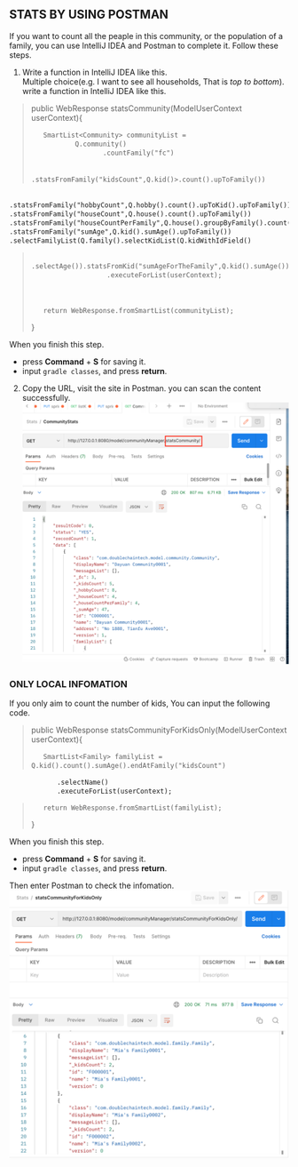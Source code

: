 
## STATS BY USING POSTMAN ##

If you want to count all the peaple in this community, or the population of a family, you can use IntelliJ IDEA and Postman to complete it. Follow these steps. 

1. Write a function in IntelliJ IDEA like this.  
     Multiple choice(e.g. I want to see all households, That is *top to bottom*). write a function in IntelliJ IDEA like this.  


>    public WebResponse statsCommunity(ModelUserContext userContext){
>
>
>        SmartList<Community> communityList =
>                Q.community()
>                       .countFamily("fc")
>
>                        .statsFromFamily("kidsCount",Q.kid()>.count().upToFamily())
                        .statsFromFamily("hobbyCount",Q.hobby().count().upToKid().upToFamily())                      .statsFromFamily("houseCount",Q.house().count().upToFamily())   .statsFromFamily("houseCountPerFamily",Q.house().groupByFamily().count().upToFami>ly())                       .statsFromFamily("sumAge",Q.kid().sumAge().upToFamily())                       .selectFamilyList(Q.family().selectKidList(Q.kidWithIdField()
>                                .selectAge()).statsFromKid("sumAgeForTheFamily",Q.kid().sumAge()))
>                        .executeForList(userContext);
>
>
>
>        return WebResponse.fromSmartList(communityList);
>
>    } 
>   
      
      
    
When you finish this step. 
+ press **Command** + **S** for saving it. 
+ input `gradle classes`, and press **return**. 


    
2. Copy the URL, visit the site in Postman. you can scan the content successfully. 
    ![](images/stats-2.png)





### ONLY LOCAL INFOMATION ###

If you only aim to count the number of kids, You can input the following code. 

> public WebResponse statsCommunityForKidsOnly(ModelUserContext userContext){
>
>
>        SmartList<Family> familyList = Q.kid().count().sumAge().endAtFamily("kidsCount")
                .selectName()
                .executeForList(userContext);
>
>
>        return WebResponse.fromSmartList(familyList);
>
>    }
    

    

When you finish this step. 
+ press **Command** + **S** for saving it. 
+ input `gradle classes`, and press **return**. 
    
Then enter Postman to check the infomation.
    ![](images/stats-3.png)
    
    

    
    


    
    
